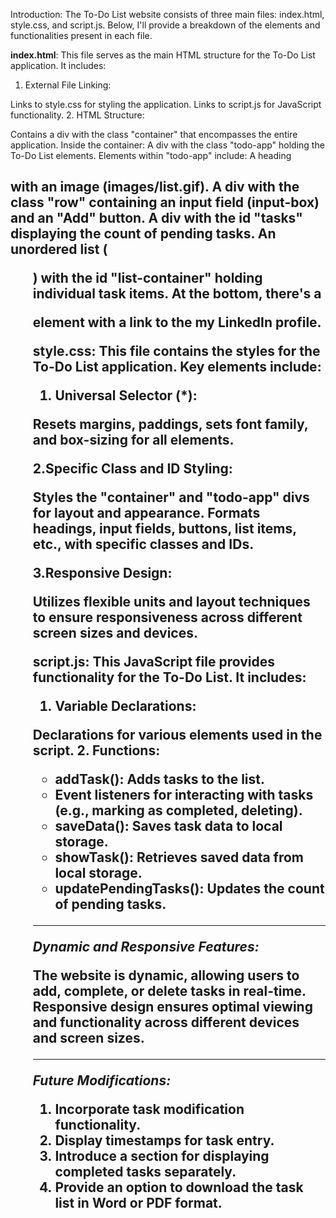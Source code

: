 Introduction:
The To-Do List website consists of three main files: index.html, style.css, and script.js. Below, I'll provide a breakdown of the elements and functionalities present in each file.

**index.html**:
This file serves as the main HTML structure for the To-Do List application. It includes:

1. External File Linking:

Links to style.css for styling the application.
Links to script.js for JavaScript functionality.
2. HTML Structure:

Contains a div with the class "container" that encompasses the entire application.
Inside the container:
A div with the class "todo-app" holding the To-Do List elements.
Elements within "todo-app" include:
A heading <h2> with an image (images/list.gif).
A div with the class "row" containing an input field (input-box) and an "Add" button.
A div with the id "tasks" displaying the count of pending tasks.
An unordered list (<ul>) with the id "list-container" holding individual task items.
At the bottom, there's a <p> element with a link to the my LinkedIn profile.

**style.css**:
This file contains the styles for the To-Do List application. Key elements include:

1. Universal Selector (*):

Resets margins, paddings, sets font family, and box-sizing for all elements.

2.Specific Class and ID Styling:

Styles the "container" and "todo-app" divs for layout and appearance.
Formats headings, input fields, buttons, list items, etc., with specific classes and IDs.

3.Responsive Design:

Utilizes flexible units and layout techniques to ensure responsiveness across different screen sizes and devices.

**script.js:**
This JavaScript file provides functionality for the To-Do List. It includes:

1. Variable Declarations:

Declarations for various elements used in the script.
2. Functions:

* addTask(): Adds tasks to the list.
* Event listeners for interacting with tasks (e.g., marking as completed, deleting).
* saveData(): Saves task data to local storage.
* showTask(): Retrieves saved data from local storage.
* updatePendingTasks(): Updates the count of pending tasks.

-----------------------------------------------------------------------------------------------------------------
 *Dynamic and Responsive Features:*

The website is dynamic, allowing users to add, complete, or delete tasks in real-time.
Responsive design ensures optimal viewing and functionality across different devices and screen sizes.

-----------------------------------------------------------------------------------------------------------------
*Future Modifications:*

1. Incorporate task modification functionality.
2. Display timestamps for task entry.
3. Introduce a section for displaying completed tasks separately.
4. Provide an option to download the task list in Word or PDF format.

